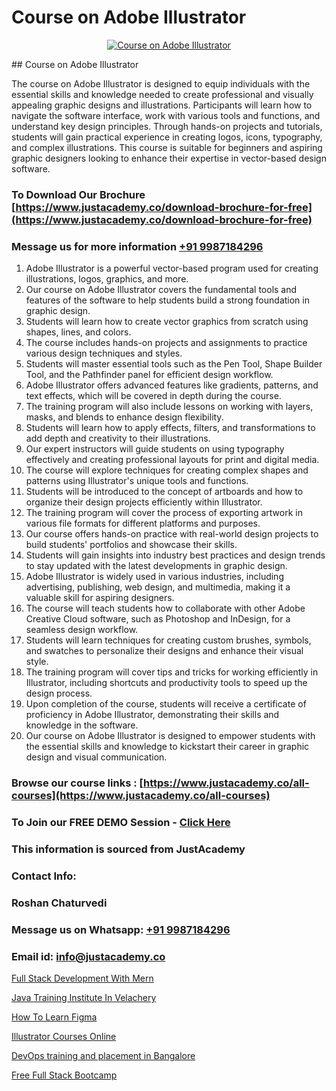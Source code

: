# Course on Adobe Illustrator

<p align="center">
  <a href="https://justacademy.co/all-courses">
    <img src="https://i.ibb.co/P5KtSQ2/ui-ux.png" alt="Course on Adobe Illustrator">
  </a>
</p>
## Course on Adobe Illustrator

The course on Adobe Illustrator is designed to equip individuals with the essential skills and knowledge needed to create professional and visually appealing graphic designs and illustrations. Participants will learn how to navigate the software interface, work with various tools and functions, and understand key design principles. Through hands-on projects and tutorials, students will gain practical experience in creating logos, icons, typography, and complex illustrations. This course is suitable for beginners and aspiring graphic designers looking to enhance their expertise in vector-based design software.
### To Download Our Brochure [https://www.justacademy.co/download-brochure-for-free](https://www.justacademy.co/download-brochure-for-free)
### Message us for more information [+91 9987184296](https://api.whatsapp.com/send?phone=919987184296)
1) Adobe Illustrator is a powerful vector-based program used for creating illustrations, logos, graphics, and more. 
2) Our course on Adobe Illustrator covers the fundamental tools and features of the software to help students build a strong foundation in graphic design.
3) Students will learn how to create vector graphics from scratch using shapes, lines, and colors.
4) The course includes hands-on projects and assignments to practice various design techniques and styles.
5) Students will master essential tools such as the Pen Tool, Shape Builder Tool, and the Pathfinder panel for efficient design workflow.
6) Adobe Illustrator offers advanced features like gradients, patterns, and text effects, which will be covered in depth during the course.
7) The training program will also include lessons on working with layers, masks, and blends to enhance design flexibility.
8) Students will learn how to apply effects, filters, and transformations to add depth and creativity to their illustrations.
9) Our expert instructors will guide students on using typography effectively and creating professional layouts for print and digital media.
10) The course will explore techniques for creating complex shapes and patterns using Illustrator's unique tools and functions.
11) Students will be introduced to the concept of artboards and how to organize their design projects efficiently within Illustrator.
12) The training program will cover the process of exporting artwork in various file formats for different platforms and purposes.
13) Our course offers hands-on practice with real-world design projects to build students' portfolios and showcase their skills.
14) Students will gain insights into industry best practices and design trends to stay updated with the latest developments in graphic design.
15) Adobe Illustrator is widely used in various industries, including advertising, publishing, web design, and multimedia, making it a valuable skill for aspiring designers.
16) The course will teach students how to collaborate with other Adobe Creative Cloud software, such as Photoshop and InDesign, for a seamless design workflow.
17) Students will learn techniques for creating custom brushes, symbols, and swatches to personalize their designs and enhance their visual style.
18) The training program will cover tips and tricks for working efficiently in Illustrator, including shortcuts and productivity tools to speed up the design process.
19) Upon completion of the course, students will receive a certificate of proficiency in Adobe Illustrator, demonstrating their skills and knowledge in the software.
20) Our course on Adobe Illustrator is designed to empower students with the essential skills and knowledge to kickstart their career in graphic design and visual communication.

### Browse our course links : [https://www.justacademy.co/all-courses](https://www.justacademy.co/all-courses) 
### To Join our FREE DEMO Session - [Click Here](https://www.justacademy.co/register-for-course-demo)


### This information is sourced from JustAcademy
### Contact Info:
### Roshan Chaturvedi
### Message us on Whatsapp: [+91 9987184296](https://api.whatsapp.com/send?phone=919987184296)
### Email id: [info@justacademy.co](mailto:info@justacademy.co)
                
[Full Stack Development With Mern](https://www.linkedin.com/pulse/full-stack-development-mern-justacademy-ahmedabad-aclff/)

[Java Training Institute In Velachery](https://www.linkedin.com/pulse/java-training-institute-velachery-justacademy-kolkata-bn7ze?trackingId=wO3PxZZO9uyFW0Fo%2BUna4w%3D%3D&lipi=urn%3Ali%3Apage%3Ad_flagship3_company_admin%3BZ3buGVXtSt2MpOd2OMz6cQ%3D%3D)

[How To Learn Figma](https://medium.com/@ranepooja/how-to-learn-figma-fdcc5e486681)

[Illustrator Courses Online](https://medium.com/@namusn/illustrator-courses-online-91ae03b405b6)

[DevOps training and placement in Bangalore](https://justacademyin.github.io/justacademy/devops-training-and-placement-in-bangalore)

[Free Full Stack Bootcamp](https://justacademyin.github.io/justacademy/free-full-stack-bootcamp)


